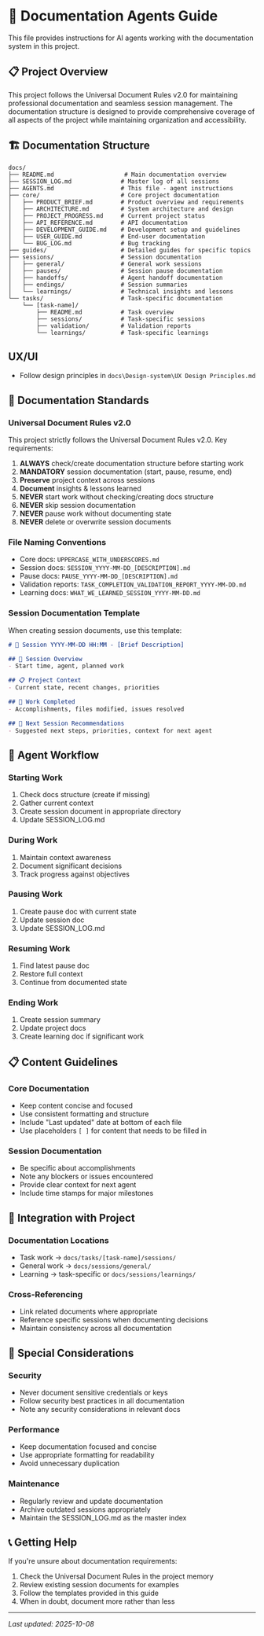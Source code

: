 # 🤖 Documentation Agents Guide

This file provides instructions for AI agents working with the documentation system in this project.

## 📋 Project Overview

This project follows the Universal Document Rules v2.0 for maintaining professional documentation and seamless session management. The documentation structure is designed to provide comprehensive coverage of all aspects of the project while maintaining organization and accessibility.

## 🏗️ Documentation Structure

```
docs/
├── README.md                    # Main documentation overview
├── SESSION_LOG.md              # Master log of all sessions
├── AGENTS.md                   # This file - agent instructions
├── core/                       # Core project documentation
│   ├── PRODUCT_BRIEF.md        # Product overview and requirements
│   ├── ARCHITECTURE.md         # System architecture and design
│   ├── PROJECT_PROGRESS.md     # Current project status
│   ├── API_REFERENCE.md        # API documentation
│   ├── DEVELOPMENT_GUIDE.md    # Development setup and guidelines
│   ├── USER_GUIDE.md           # End-user documentation
│   └── BUG_LOG.md              # Bug tracking
├── guides/                     # Detailed guides for specific topics
├── sessions/                   # Session documentation
│   ├── general/                # General work sessions
│   ├── pauses/                 # Session pause documentation
│   ├── handoffs/               # Agent handoff documentation
│   ├── endings/                # Session summaries
│   └── learnings/              # Technical insights and lessons
└── tasks/                      # Task-specific documentation
    └── [task-name]/
        ├── README.md           # Task overview
        ├── sessions/           # Task-specific sessions
        ├── validation/         # Validation reports
        └── learnings/          # Task-specific learnings
```

## UX/UI
- Follow design principles in `docs\Design-system\UX Design Principles.md`



## 📝 Documentation Standards

### Universal Document Rules v2.0

This project strictly follows the Universal Document Rules v2.0. Key requirements:

1. **ALWAYS** check/create documentation structure before starting work
2. **MANDATORY** session documentation (start, pause, resume, end)
3. **Preserve** project context across sessions
4. **Document** insights & lessons learned
5. **NEVER** start work without checking/creating docs structure
6. **NEVER** skip session documentation
7. **NEVER** pause work without documenting state
8. **NEVER** delete or overwrite session documents

### File Naming Conventions

- Core docs: `UPPERCASE_WITH_UNDERSCORES.md`
- Session docs: `SESSION_YYYY-MM-DD_[DESCRIPTION].md`
- Pause docs: `PAUSE_YYYY-MM-DD_[DESCRIPTION].md`
- Validation reports: `TASK_COMPLETION_VALIDATION_REPORT_YYYY-MM-DD.md`
- Learning docs: `WHAT_WE_LEARNED_SESSION_YYYY-MM-DD.md`

### Session Documentation Template

When creating session documents, use this template:

```markdown
# 📅 Session YYYY-MM-DD HH:MM - [Brief Description]

## 🎯 Session Overview
- Start time, agent, planned work

## 📋 Project Context
- Current state, recent changes, priorities

## 🔄 Work Completed
- Accomplishments, files modified, issues resolved

## 🎯 Next Session Recommendations
- Suggested next steps, priorities, context for next agent
```

## 🔧 Agent Workflow

### Starting Work

1. Check docs structure (create if missing)
2. Gather current context
3. Create session document in appropriate directory
4. Update SESSION_LOG.md

### During Work

1. Maintain context awareness
2. Document significant decisions
3. Track progress against objectives

### Pausing Work

1. Create pause doc with current state
2. Update session doc
3. Update SESSION_LOG.md

### Resuming Work

1. Find latest pause doc
2. Restore full context
3. Continue from documented state

### Ending Work

1. Create session summary
2. Update project docs
3. Create learning doc if significant work

## 📋 Content Guidelines

### Core Documentation

- Keep content concise and focused
- Use consistent formatting and structure
- Include "Last updated" date at bottom of each file
- Use placeholders `[ ]` for content that needs to be filled in

### Session Documentation

- Be specific about accomplishments
- Note any blockers or issues encountered
- Provide clear context for next agent
- Include time stamps for major milestones

## 🔄 Integration with Project

### Documentation Locations

- Task work → `docs/tasks/[task-name]/sessions/`
- General work → `docs/sessions/general/`
- Learning → task-specific or `docs/sessions/learnings/`

### Cross-Referencing

- Link related documents where appropriate
- Reference specific sessions when documenting decisions
- Maintain consistency across all documentation

## 🚨 Special Considerations

### Security

- Never document sensitive credentials or keys
- Follow security best practices in all documentation
- Note any security considerations in relevant docs

### Performance

- Keep documentation focused and concise
- Use appropriate formatting for readability
- Avoid unnecessary duplication

### Maintenance

- Regularly review and update documentation
- Archive outdated sessions appropriately
- Maintain the SESSION_LOG.md as the master index

## 📞 Getting Help

If you're unsure about documentation requirements:

1. Check the Universal Document Rules in the project memory
2. Review existing session documents for examples
3. Follow the templates provided in this guide
4. When in doubt, document more rather than less



---

*Last updated: 2025-10-08*
